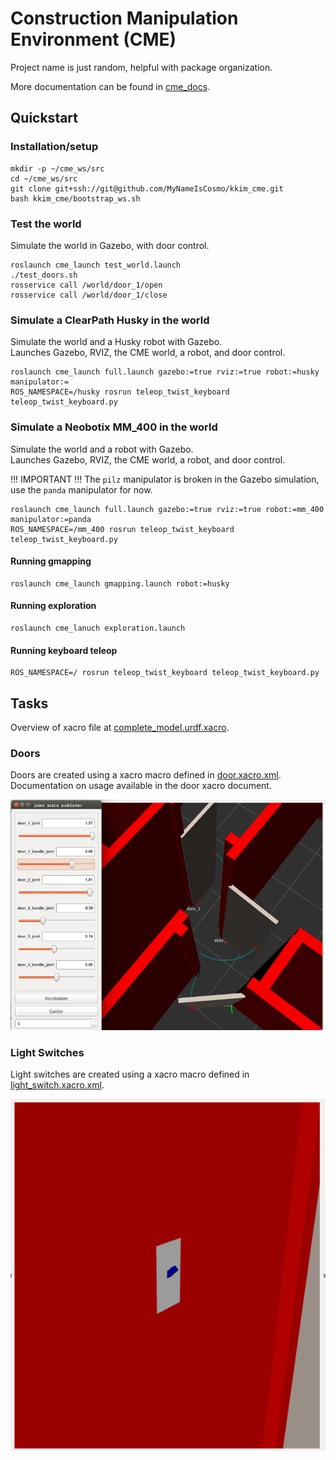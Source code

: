 # Construction Manipulation Environment (CME)
Project name is just random, helpful with package organization.

More documentation can be found in [cme_docs](cme_docs/docs).

## Quickstart
### Installation/setup
```
mkdir -p ~/cme_ws/src
cd ~/cme_ws/src
git clone git+ssh://git@github.com/MyNameIsCosmo/kkim_cme.git
bash kkim_cme/bootstrap_ws.sh
```

### Test the world
Simulate the world in Gazebo, with door control.
```
roslaunch cme_launch test_world.launch
./test_doors.sh
rosservice call /world/door_1/open
rosservice call /world/door_1/close
```

### Simulate a ClearPath Husky in the world
Simulate the world and a Husky robot with Gazebo.  
Launches Gazebo, RVIZ, the CME world, a robot, and door control.
```
roslaunch cme_launch full.launch gazebo:=true rviz:=true robot:=husky manipulator:=
ROS_NAMESPACE=/husky rosrun teleop_twist_keyboard teleop_twist_keyboard.py
```

### Simulate a Neobotix MM_400 in the world
Simulate the world and a robot with Gazebo.  
Launches Gazebo, RVIZ, the CME world, a robot, and door control.

!!! IMPORTANT !!!
The `pilz` manipulator is broken in the Gazebo simulation, use the `panda` manipulator for now.

```
roslaunch cme_launch full.launch gazebo:=true rviz:=true robot:=mm_400 manipulator:=panda
ROS_NAMESPACE=/mm_400 rosrun teleop_twist_keyboard teleop_twist_keyboard.py
```

#### Running gmapping
```
roslaunch cme_launch gmapping.launch robot:=husky
```

#### Running exploration
```
roslaunch cme_lanuch exploration.launch
```

#### Running keyboard teleop
```
ROS_NAMESPACE=/ rosrun teleop_twist_keyboard teleop_twist_keyboard.py
```

## Tasks
Overview of xacro file at [complete_model.urdf.xacro](cme_description/urdf/complete_model.urdf.xacro).

### Doors
Doors are created using a xacro macro defined in [door.xacro.xml](cme_description/urdf/door.xacro.xml).  
Documentation on usage available in the door xacro document.

![](cme_docs/docs/assets/img/door_joint_trail.png)

### Light Switches
Light switches are created using a xacro macro defined in [light_switch.xacro.xml](cme_description/urdf/light_switch.xacro.xml).

![](cme_docs/docs/assets/img/light_switch.png)
